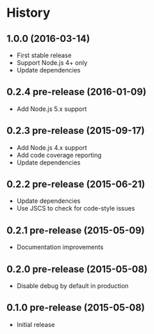 
# History

## 1.0.0 (2016-03-14)

  * First stable release
  * Support Node.js 4+ only
  * Update dependencies

## 0.2.4 pre-release (2016-01-09)

  * Add Node.js 5.x support

## 0.2.3 pre-release (2015-09-17)

  * Add Node.js 4.x support
  * Add code coverage reporting
  * Update dependencies

## 0.2.2 pre-release (2015-06-21)

  * Update dependencies
  * Use JSCS to check for code-style issues

## 0.2.1 pre-release (2015-05-09)

  * Documentation improvements

## 0.2.0 pre-release (2015-05-08)

  * Disable debug by default in production

## 0.1.0 pre-release (2015-05-08)

  * Initial release
